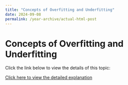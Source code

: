 ```yaml
---
title: "Concepts of Overfitting and Underfitting"
date: 2024-09-08
permalink: /year-archive/actual-html-post
---
```


# **Concepts of Overfitting and Underfitting**

Click the link below to view the details of this topic:

<a href="#details" onclick="document.getElementById('details').style.display='block';">Click here to view the detailed explanation</a>

<div id="details" style="display:none;">
  {% include actual.html %}
</div>
